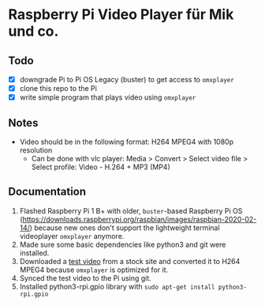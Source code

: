 # Raspberry Pi Video Player für Mik und co.
## Todo
- [x] downgrade Pi to Pi OS Legacy (buster) to get access to `omxplayer`
- [x] clone this repo to the Pi
- [x] write simple program that plays video using `omxplayer`

## Notes
- Video should be in the following format: H264 MPEG4 with 1080p resolution
  - Can be done with vlc player: Media > Convert > Select video file > Select profile: Video - H.264 + MP3 (MP4)
 
## Documentation
1. Flashed Raspberry Pi 1 B+ with older, `buster`-based Raspberry Pi OS (https://downloads.raspberrypi.org/raspbian/images/raspbian-2020-02-14/) because new ones don't support the lightweight terminal videoplayer `omxplayer` anymore.
2. Made sure some basic dependencies like python3 and git were installed.
3. Downloaded a [test video](test_video_converted.mp4) from a stock site and converted it to H264 MPEG4 because `omxplayer` is optimized for it.
4. Synced the test video to the Pi using git.
5. Installed python3-rpi.gpio library with `sudo apt-get install python3-rpi.gpio`
